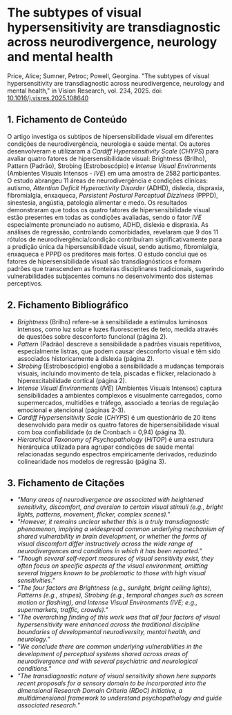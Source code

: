 # The subtypes of visual hypersensitivity are transdiagnostic across neurodivergence, neurology and mental health

Price, Alice; Sumner, Petroc; Powell, Georgina. "The subtypes of visual hypersensitivity are transdiagnostic across neurodivergence, neurology and mental health," in Vision Research, vol. 234, 2025. doi: [10.1016/j.visres.2025.108640](https://doi.org/10.1016/j.visres.2025.108640)

## 1. Fichamento de Conteúdo

O artigo investiga os subtipos de hipersensibilidade visual em diferentes condições de neurodivergência, neurologia e saúde mental. Os autores desenvolveram e utilizaram a *Cardiff Hypersensitivity Scale* (*CHYPS*) para avaliar quatro fatores de hipersensibilidade visual: Brightness (Brilho), Pattern (Padrão), Strobing (Estroboscópio) e *Intense Visual Environments* (Ambientes Visuais Intensos - *IVE*) em uma amostra de 2582 participantes. O estudo abrangeu 11 áreas de neurodivergência e condições clínicas: autismo, *Attention Deficit Hyperactivity Disorder* (ADHD), dislexia, dispraxia, fibromialgia, enxaqueca, *Persistent Postural Perceptual Dizziness* (PPPD), sinestesia, angústia, patologia alimentar e medo. Os resultados demonstraram que todos os quatro fatores de hipersensibilidade visual estão presentes em todas as condições avaliadas, sendo o fator *IVE* especialmente pronunciado no autismo, ADHD, dislexia e dispraxia. As análises de regressão, controlando comorbidades, revelaram que 9 dos 11 rótulos de neurodivergência/condição contribuíram significativamente para a predição única da hipersensibilidade visual, sendo autismo, fibromialgia, enxaqueca e PPPD os preditores mais fortes. O estudo conclui que os fatores de hipersensibilidade visual são transdiagnósticos e formam padrões que transcendem as fronteiras disciplinares tradicionais, sugerindo vulnerabilidades subjacentes comuns no desenvolvimento dos sistemas perceptivos.

## 2. Fichamento Bibliográfico

* *Brightness* (Brilho) refere-se à sensibilidade a estímulos luminosos intensos, como luz solar e luzes fluorescentes de teto, medida através de questões sobre desconforto funcional (página 2).
* *Pattern* (Padrão) descreve a sensibilidade a padrões visuais repetitivos, especialmente listras, que podem causar desconforto visual e têm sido associados historicamente à dislexia (página 2).
* *Strobing* (Estroboscópio) engloba a sensibilidade a mudanças temporais visuais, incluindo movimento de tela, piscadas e flicker, relacionado à hiperexcitabilidade cortical (página 2).
* *Intense Visual Environments* (*IVE*) (Ambientes Visuais Intensos) captura sensibilidades a ambientes complexos e visualmente carregados, como supermercados, multidões e tráfego, associado a teorias de regulação emocional e atencional (páginas 2-3).
* *Cardiff Hypersensitivity Scale* (*CHYPS*) é um questionário de 20 itens desenvolvido para medir os quatro fatores de hipersensibilidade visual com boa confiabilidade (α de Cronbach = 0,94) (página 3).
* *Hierarchical Taxonomy of Psychopathology* (*HiTOP*) é uma estrutura hierárquica utilizada para agrupar condições de saúde mental relacionadas segundo espectros empiricamente derivados, reduzindo colinearidade nos modelos de regressão (página 3).

## 3. Fichamento de Citações

* _"Many areas of neurodivergence are associated with heightened sensitivity, discomfort, and aversion to certain visual stimuli (e.g., bright lights, patterns, movement, flicker, complex scenes)."_
* _"However, it remains unclear whether this is a truly transdiagnostic phenomenon, implying a widespread common underlying mechanism of shared vulnerability in brain development, or whether the forms of visual discomfort differ instructively across the wide range of neurodivergences and conditions in which it has been reported."_
* _"Though several self-report measures of visual sensitivity exist, they often focus on specific aspects of the visual environment, omitting several triggers known to be problematic to those with high visual sensitivities."_
* _"The four factors are Brightness (e.g., sunlight, bright ceiling lights), Patterns (e.g., stripes), Strobing (e.g., temporal changes such as screen motion or flashing), and Intense Visual Environments (IVE; e.g., supermarkets, traffic, crowds)."_
* _"The overarching finding of this work was that all four factors of visual hypersensitivity were enhanced across the traditional discipline boundaries of developmental neurodiversity, mental health, and neurology."_
* _"We conclude there are common underlying vulnerabilities in the development of perceptual systems shared across areas of neurodivergence and with several psychiatric and neurological conditions."_
* _"The transdiagnostic nature of visual sensitivity shown here supports recent proposals for a sensory domain to be incorporated into the dimensional Research Domain Criteria (RDoC) initiative, a multidimensional framework to understand psychopathology and guide associated research."_